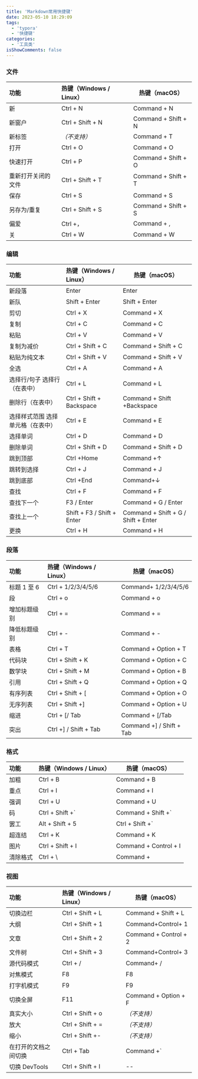 ```yaml
---
title: 'Markdown常用快捷键'
date: 2023-05-10 18:29:09
tags:
  - 'typora'
  - '快捷键'
categories:
  - '工具类'
isShowComments: false
---
```


### 文件

| 功能               | 热键（Windows / Linux） | 热键（macOS）       |
| :----------------- | :---------------------- | ------------------- |
| 新                 | Ctrl + N                | Command + N         |
| 新窗户             | Ctrl + Shift + N        | Command + Shift + N |
| 新标签             | _（不支持）_            | Command + T         |
| 打开               | Ctrl + O                | Command + O         |
| 快速打开           | Ctrl + P                | Command + Shift + O |
| 重新打开关闭的文件 | Ctrl + Shift + T        | Command + Shift + T |
| 保存               | Ctrl + S                | Command + S         |
| 另存为/重复        | Ctrl + Shift + S        | Command + Shift + S |
| 偏爱               | Ctrl +，                | Command + ,         |
| 关                 | Ctrl + W                | Command + W         |

### 编辑

| 功能                              | 热键（Windows / Linux）    | 热键（macOS）                       |
| :-------------------------------- | :------------------------- | ----------------------------------- |
| 新段落                            | Enter                      | Enter                               |
| 新队                              | Shift + Enter              | Shift + Enter                       |
| 剪切                              | Ctrl + X                   | Command + X                         |
| 复制                              | Ctrl + C                   | Command + C                         |
| 粘贴                              | Ctrl + V                   | Command + V                         |
| 复制为减价                        | Ctrl + Shift + C           | Command + Shift + C                 |
| 粘贴为纯文本                      | Ctrl + Shift + V           | Command + Shift + V                 |
| 全选                              | Ctrl + A                   | Command + A                         |
| 选择行/句子 选择行（在表中）      | Ctrl + L                   | Command + L                         |
| 删除行（在表中）                  | Ctrl + Shift + Backspace   | Command + Shift +Backspace          |
| 选择样式范围 选择单元格（在表中） | Ctrl + E                   | Command + E                         |
| 选择单词                          | Ctrl + D                   | Command + D                         |
| 删除单词                          | Ctrl + Shift + D           | Command + Shift + D                 |
| 跳到顶部                          | Ctrl +Home                 | Command +↑                          |
| 跳转到选择                        | Ctrl + J                   | Command + J                         |
| 跳到底部                          | Ctrl +End                  | Command+↓                           |
| 查找                              | Ctrl + F                   | Command + F                         |
| 查找下一个                        | F3 / Enter                 | Command + G / Enter                 |
| 查找上一个                        | Shift + F3 / Shift + Enter | Command + Shift + G / Shift + Enter |
| 更换                              | Ctrl + H                   | Command + H                         |

### 段落

| 功能         | 热键（Windows / Linux） | 热键（macOS）            |
| :----------- | :---------------------- | ------------------------ |
| 标题 1 至 6  | Ctrl + 1/2/3/4/5/6      | Command+ 1/2/3/4/5/6     |
| 段           | Ctrl + o                | Command + o              |
| 增加标题级别 | Ctrl + =                | Command + =              |
| 降低标题级别 | Ctrl + -                | Command + -              |
| 表格         | Ctrl + T                | Command + Option + T     |
| 代码块       | Ctrl + Shift + K        | Command + Option + C     |
| 数学块       | Ctrl + Shift + M        | Command + Option + B     |
| 引用         | Ctrl + Shift + Q        | Command + Option + Q     |
| 有序列表     | Ctrl + Shift + [        | Command + Option + O     |
| 无序列表     | Ctrl + Shift +]         | Command + Option + U     |
| 缩进         | Ctrl + [/ Tab           | Command + [/Tab          |
| 突出         | Ctrl +] / Shift + Tab   | Command +] / Shift + Tab |

### 格式

| 功能     | 热键（Windows / Linux） | 热键（macOS）         |
| :------- | :---------------------- | --------------------- |
| 加粗     | Ctrl + B                | Command + B           |
| 重点     | Ctrl + I                | Command + I           |
| 强调     | Ctrl + U                | Command + U           |
| 码       | Ctrl + Shift +`         | Command + Shift +`    |
| 罢工     | Alt + Shift + 5         | Ctrl + Shift +`       |
| 超连结   | Ctrl + K                | Command + K           |
| 图片     | Ctrl + Shift + I        | Command + Control + I |
| 清除格式 | Ctrl + \                | Command +             |

### 视图

| 功能                 | 热键（Windows / Linux） | 热键（macOS）         |
| :------------------- | :---------------------- | --------------------- |
| 切换边栏             | Ctrl + Shift + L        | Command + Shift + L   |
| 大纲                 | Ctrl + Shift + 1        | Command+Control+ 1    |
| 文章                 | Ctrl + Shift + 2        | Command + Control + 2 |
| 文件树               | Ctrl + Shift + 3        | Command+Control+ 3    |
| 源代码模式           | Ctrl + /                | Command+ /            |
| 对焦模式             | F8                      | F8                    |
| 打字机模式           | F9                      | F9                    |
| 切换全屏             | F11                     | Command + Option + F  |
| 真实大小             | Ctrl + Shift + o        | _（不支持）_          |
| 放大                 | Ctrl + Shift + =        | _（不支持）_          |
| 缩小                 | Ctrl + Shift +-         | _（不支持）_          |
| 在打开的文档之间切换 | Ctrl + Tab              | Command +`            |
| 切换 DevTools        | Ctrl + Shift + I        | --                    |
